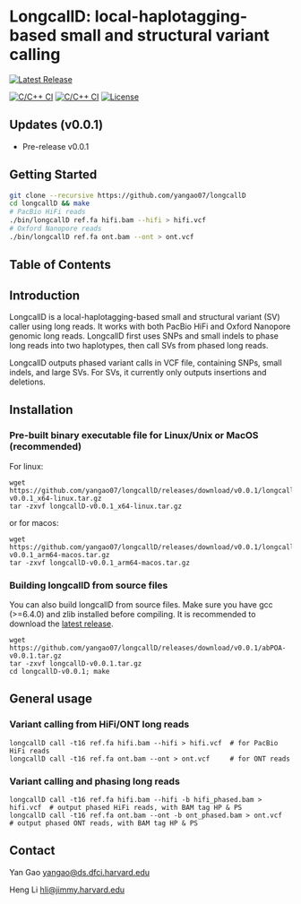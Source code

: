 # LongcallD: local-haplotagging-based small and structural variant calling

[![Latest Release](https://img.shields.io/github/release/yangao07/longcallD.svg?label=Release)](https://github.com/yangao07/longcallD/releases/latest)
<!-- [![Github All Releases](https://img.shields.io/github/downloads/yangao07/longcallD/total.svg?label=Download)](https://github.com/yangao07/longcallD/releases) -->
<!-- [![BioConda Install](https://img.shields.io/conda/dn/bioconda/longcallD.svg?style=flag&label=BioConda%20install)](https://anaconda.org/bioconda/longcallD) -->
<!-- [![Published in Bioinformatics](https://img.shields.io/badge/Published%20in-Bioinformatics-blue.svg)](https://dx.doi.org/10.1093/bioinformatics/btaa963) -->
<!-- [![GitHub Issues](https://img.shields.io/github/issues/yangao07/longcallD.svg?label=Issues)](https://github.com/yangao07/longcallD/issues) -->
[![C/C++ CI](https://github.com/yangao07/longcallD/actions/workflows/linux-CI.yml/badge.svg)](https://github.com/yangao07/longcallD/actions/workflows/linux-CI.yml)
[![C/C++ CI](https://github.com/yangao07/longcallD/actions/workflows/macos-CI.yml/badge.svg)](https://github.com/yangao07/longcallD/actions/workflows/macos-CI.yml)
[![License](https://img.shields.io/badge/License-MIT-black.svg)](https://github.com/yangao07/longcallD/blob/main/LICENSE)
## Updates (v0.0.1)

* Pre-release v0.0.1

## <a name="started"></a>Getting Started
```sh
git clone --recursive https://github.com/yangao07/longcallD
cd longcallD && make
# PacBio HiFi reads
./bin/longcallD ref.fa hifi.bam --hifi > hifi.vcf
# Oxford Nanopore reads
./bin/longcallD ref.fa ont.bam --ont > ont.vcf
```
<!-- # man page for detailed command line options
man ./longcallD.1
``` -->

## Table of Contents

## Introduction
LongcallD is a local-haplotagging-based small and structural variant (SV) caller using long reads.
It works with both PacBio HiFi and Oxford Nanopore genomic long reads. LongcallD first uses SNPs
and small indels to phase long reads into two haplotypes, then call SVs from
phased long reads.

LongcallD outputs phased variant calls in VCF file, containing SNPs, small indels, and large SVs. For SVs, it currently only outputs insertions and deletions.

## Installation

### Pre-built binary executable file for Linux/Unix or MacOS (recommended)
For linux:
```
wget https://github.com/yangao07/longcallD/releases/download/v0.0.1/longcallD-v0.0.1_x64-linux.tar.gz
tar -zxvf longcallD-v0.0.1_x64-linux.tar.gz
```
or for macos:
```
wget https://github.com/yangao07/longcallD/releases/download/v0.0.1/longcallD-v0.0.1_arm64-macos.tar.gz
tar -zxvf longcallD-v0.0.1_arm64-macos.tar.gz
```

### Building longcallD from source files
You can also build longcallD from source files. 
Make sure you have gcc (>=6.4.0) and zlib installed before compiling.
It is recommended to download the [latest release](https://github.com/yangao07/longcallD/releases).
```
wget https://github.com/yangao07/longcallD/releases/download/v0.0.1/abPOA-v0.0.1.tar.gz
tar -zxvf longcallD-v0.0.1.tar.gz
cd longcallD-v0.0.1; make
```

## General usage
### Variant calling from HiFi/ONT long reads
```
longcallD call -t16 ref.fa hifi.bam --hifi > hifi.vcf  # for PacBio HiFi reads
longcallD call -t16 ref.fa ont.bam --ont > ont.vcf     # for ONT reads
```
### Variant calling and phasing long reads
```
longcallD call -t16 ref.fa hifi.bam --hifi -b hifi_phased.bam > hifi.vcf  # output phased HiFi reads, with BAM tag HP & PS
longcallD call -t16 ref.fa ont.bam --ont -b ont_phased.bam > ont.vcf      # output phased ONT reads, with BAM tag HP & PS 
```

## Contact
Yan Gao yangao@ds.dfci.harvard.edu

Heng Li hli@jimmy.harvard.edu
